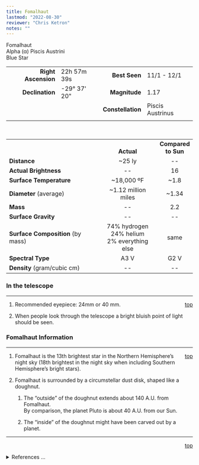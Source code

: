 ```yaml
---
title: Fomalhaut
lastmod: "2022-08-30"
reviewer: "Chris Ketron"
notes: ""
---
```


<script src="/js/whatsup.js"></script>
<script type="text/javascript">
	var objectName ="Fomalhaut"
	var objectDesc ="Alpha Piscis Austrini</br>Blue Star<br/>in the Constellation<br/>Piscis Asutrinus"
	var objectImage=""
</script>

<span style='float:right;'><div id=whatsup></div>

Fomalhaut  
Alpha (&alpha;) Piscis Austrini  
Blue Star  

|   |   |   |   |
|--:|:--|--:|:--|
|**Right Ascension**|22h 57m 39s|**Best Seen**|11/1 - 12/1|
|**Declination**|-29&deg; 37' 20"|**Magnitude**|1.17|
|   |   |**Constellation**|Piscis Austrinus|
|   |   |   |   |

<br/>

|   |   |   |
|---|:---:|:---:|
|   | <br/>**Actual**| **Compared<br/>to Sun** |
|**Distance** | ~25 ly | -- |
|**Actual Brightness**	 | --	 | 16 |
|**Surface Temperature** | ~18,000 ºF | ~1.8 |
|**Diameter** (average)  | ~1.12 million miles | ~1.34 |
|**Mass**	             | -- | 2.2 |
|**Surface Gravity**	 | -- | -- |
|**Surface Composition** (by mass) |74% hydrogen<br/>24% helium<br/>2% everything else| same |
|**Spectral Type**       | A3 V | G2 V | 
|**Density** (gram/cubic cm) | -- | -- | 

### In the telescope

---
<span style='float:right;'>[top](#)</span>

1. Recommended eyepiece: 24mm or 40 mm.

2. When people look through the telescope a bright bluish point of light should be seen.

### Fomalhaut Information

---
<span style='float:right;'>[top](#)</span>

1. Fomalhaut is the 13th brightest star in the Northern Hemisphere’s night sky (18th brightest in the night sky when including Southern Hemisphere’s bright stars).

2. Fomalhaut is surrounded by a circumstellar dust disk, shaped like a doughnut.

    1.  The “outside” of the doughnut extends about 140 A.U. from Fomalhaut.<br/>By comparison, the planet Pluto is about 40 A.U. from our Sun.

    2.  The “inside” of the doughnut might have been carved out by a planet.

---
<span style='float:right;'>[top](#)</span>
<br/>
<details>
<summary>References ...</summary>

|   |   |   | 
|---|---|---|
|**Item**|**Updated**|**Notes**| 
| Coordinates | 2002-07-17 | SIMBAD |
| Distance | 2002-07-17 | SIMBAD, with Hipparcos|
| Actual Brightness 2002-07-17 | with Scott’s The Flamsteed Collection|
| Surface Temperature | 2002-07-17 | A type star approx 10,000K|
| Diameter | 2002-07-17 | with A type star approx 10,000K |
| Mass 2002-07-17 | with mass-lum rel: L = M3.5 |
| Surface Composition | 2003-01-06 | OK for all stars|
| Spectral Type | –- | -- |
| Other Information | 2002-07-22 |1.  previously: <br/>“2a.  It also apparently has a red dwarf companion.<br/>Spectral Type: K5<br/>Luminosity: 10% of the sun’s luminosity<br/>Separation: ~1 light year<br/>2b.  This may not be a gravitationally bound pair.”<br/>BUT I can’t find any evidence of this companion.<br/>2.  added info about circumstellar disk<br/>3.  with Hipparcos, brightness “rank” |
| Composition | 2013-07-30 | Changed to 74% / 24% / 2% |
</details>
